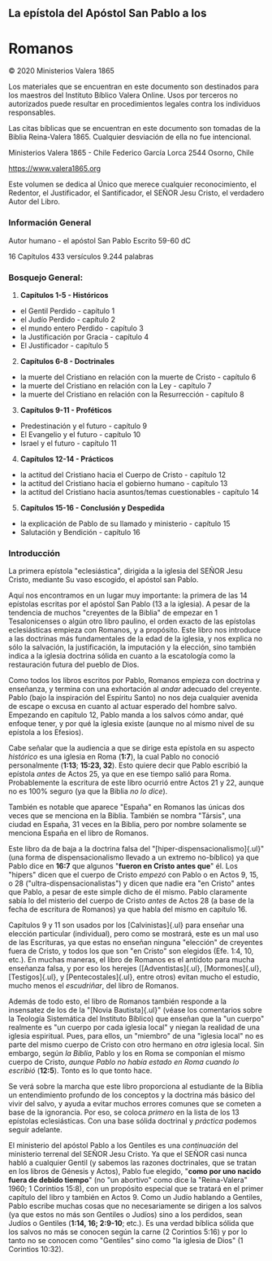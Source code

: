 ## La epístola del Apóstol San Pablo a los

# Romanos

© 2020 Ministerios Valera 1865

Los materiales que se encuentran en este documento son destinados para los maestros del Instituto Bíblico Valera Online. Usos por terceros no autorizados puede resultar en procedimientos legales contra los individuos responsables.

Las citas bíblicas que se encuentran en este documento son tomadas de la Biblia Reina-Valera 1865. Cualquier desviación de ella no fue intencional.

Ministerios Valera 1865 - Chile
Federico García Lorca 2544
Osorno, Chile

https://www.valera1865.org

Este volumen se dedica al Único que merece cualquier reconocimiento, el Redentor, el Justificador, el Santificador, el SEÑOR Jesu Cristo, el verdadero Autor del Libro.

### Información General

Autor humano - el apóstol San Pablo
Escrito 59-60 dC

16 Capítulos
433 versículos
9.244 palabras

### Bosquejo General:

1. **Capítulos 1-5 - Históricos**
 - el Gentil Perdido - capítulo 1
 - el Judío Perdido - capítulo 2
 - el mundo entero Perdido - capítulo 3
 - la Justificación por Gracia - capítulo 4
 - El Justificador - capítulo 5
2. **Capítulos 6-8 - Doctrinales**
  - la muerte del Cristiano en relación con la muerte de Cristo - capítulo 6
  - la muerte del Cristiano en relación con la Ley - capítulo 7
  - la muerte del Cristiano en relación con la Resurrección - capítulo 8
3. **Capítulos 9-11 - Proféticos**
  - Predestinación y el futuro - capítulo 9
  - El Evangelio y el futuro - capítulo 10
  - Israel y el futuro - capítulo 11
4. **Capítulos 12-14 - Prácticos**
  - la actitud del Cristiano hacia el Cuerpo de Cristo - capítulo 12
  - la actitud del Cristiano hacia el gobierno humano - capítulo 13
  - la actitud del Cristiano hacia asuntos/temas cuestionables - capítulo 14
5. **Capítulos 15-16 - Conclusión y Despedida**
  - la explicación de Pablo de su llamado y ministerio - capítulo 15
  - Salutación y Bendición - capítulo 16

### Introducción

La primera epístola "eclesiástica", dirigida a la iglesia del SEÑOR Jesu Cristo, mediante Su vaso escogido, el apóstol san Pablo.

Aquí nos encontramos en un lugar muy importante: la primera de las 14 epístolas escritas por el apóstol San Pablo (13 a la iglesia). A pesar de la tendencia de muchos "creyentes de la Biblia" de empezar en 1 Tesalonicenses o algún otro libro paulino, el orden exacto de las epístolas eclesiásticas empieza con Romanos, y a propósito. Este libro nos introduce a las doctrinas más fundamentales de la edad de la iglesia, y nos explica no sólo la salvación, la justificación, la imputación y la elección, sino también indica a la iglesia doctrina sólida en cuanto a la escatología como la restauración futura del pueblo de Dios.

Como todos los libros escritos por Pablo, Romanos empieza con doctrina y enseñanza, y termina con una exhortación al *andar* adecuado del creyente. Pablo (bajo la inspiración del Espíritu Santo) no nos deja cualquier avenida de escape o excusa en cuanto al actuar esperado del hombre salvo. Empezando en capítulo 12, Pablo manda a los salvos cómo andar, qué enfoque tener, y por qué la iglesia existe (aunque no al mismo nivel de su epístola a los Efesios).

Cabe señalar que la audiencia a que se dirige esta epístola en su aspecto *histórico* es una iglesia en Roma (**1:7**), la cual Pablo no conoció personalmente (**1:13**; **15:23, 32**). Esto quiere decir que Pablo escribió la epístola *antes* de Actos 25, ya que en ese tiempo salió para Roma. Probablemente la escritura de este libro ocurrió entre Actos 21 y 22, aunque no es 100% seguro (ya que la Biblia *no lo dice*).

También es notable que aparece "España" en Romanos las únicas dos veces que se menciona en la Biblia. También se nombra "Társis", una ciudad en España, 31 veces en la Biblia, pero por nombre solamente se menciona España en el libro de Romanos.

Este libro da de baja a la doctrina falsa del "[hiper-dispensacionalismo]{.ul}" (una forma de dispensacionalismo llevado a un extremo no-bíblico) ya que Pablo dice en **16:7** que algunos "**fueron en Cristo antes que**" él. Los "hipers" dicen que el cuerpo de Cristo *empezó* con Pablo o en Actos 9, 15, o 28 ("ultra-dispensacionalistas") y dicen que nadie era "en Cristo" antes que Pablo, a pesar de este simple dicho de él mismo. Pablo claramente sabía lo del misterio del cuerpo de Cristo *antes* de Actos 28 (a base de la fecha de escritura de Romanos) ya que habla del mismo en capítulo 16.

Capítulos 9 y 11 son usados por los [Calvinistas]{.ul} para enseñar una elección particular (individual), pero como se mostrará, este es un mal uso de las Escrituras, ya que estas no enseñan ninguna "elección" de creyentes fuera de Cristo, y todos los que son "en Cristo" son elegidos (Efe. 1:4, 10, etc.). En muchas maneras, el libro de Romanos es el antídoto para mucha enseñanza falsa, y por eso los herejes ([Adventistas]{.ul}, [Mormones]{.ul}, [Testigos]{.ul}, y [Pentecostales]{.ul}, entre otros) evitan mucho el estudio, mucho menos el *escudriñar*, del libro de Romanos.

Además de todo esto, el libro de Romanos también responde a la insensatez de los de la "[Novia Bautista]{.ul}" (véase los comentarios sobre la Teología Sistemática del Instituto Bíblico) que enseñan que la "un cuerpo" realmente es "un cuerpo por cada iglesia local" y niegan la realidad de una iglesia espiritual. Pues, para ellos, un "miembro" de una "iglesia local" no es parte del mismo cuerpo de Cristo con otro hermano en *otra* iglesia local. Sin embargo, según *la Biblia*, Pablo y los en Roma se componían el mismo cuerpo de Cristo, *aunque Pablo no había estado en Roma cuando lo escribió* (**12:5**). Tonto es lo que tonto hace.

Se verá sobre la marcha que este libro proporciona al estudiante de la Biblia un entendimiento profundo de los conceptos y la doctrina más básico del vivir del salvo, y ayuda a evitar muchos errores comunes que se cometen a base de la ignorancia. Por eso, se coloca *primero* en la lista de los 13 epístolas eclesiásticas. Con una base sólida doctrinal y *práctica* podemos seguir adelante.

El ministerio del apóstol Pablo a los Gentiles es una *continuación* del ministerio terrenal del SEÑOR Jesu Cristo. Ya que el SEÑOR casi nunca habló a cualquier Gentil (y sabemos las razones doctrinales, que se tratan en los libros de Génesis y Actos), Pablo fue elegido, "**como por uno nacido fuera de debido tiempo**" (no "un abortivo" como dice la "Reina-Valera" 1960; 1 Corintios 15:8), con un propósito especial que se tratará en el primer capítulo del libro y también en Actos 9. Como un Judío hablando a Gentiles, Pablo escribe muchas cosas que no necesariamente se dirigen a los salvos (ya que estos no más son Gentiles o Judíos) sino a los perdidos, sean Judíos o Gentiles (**1:14, 16; 2:9-10**; etc.). Es una verdad bíblica sólida que los salvos no más se conocen según la carne (2 Corintios 5:16) y por lo tanto no se conocen como "Gentiles" sino como "la iglesia de Dios" (1 Corintios 10:32).
